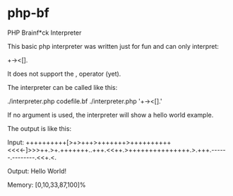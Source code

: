 # php-bf
PHP Brainf*ck Interpreter

This basic php interpreter was written just for fun and can only interpret:

+-><[].

It does not support the , operator (yet).


The interpreter can be called like this:

./interpreter.php codefile.bf
./interpreter.php '+-><[].'

If no argument is used, the interpreter will show a hello world example.

The output is like this:

Input:
++++++++++[>+>+++>+++++++>++++++++++<<<<-]>>>++.>+.+++++++..+++.<<++.>+++++++++++++++.>.+++.------.--------.<<+.<.

Output:
Hello World!


Memory:
[0,10,33,87,100]%
